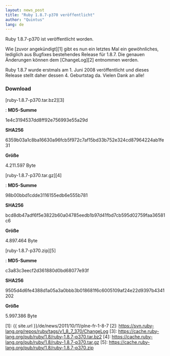 ```yaml
---
layout: news_post
title: "Ruby 1.8.7-p370 veröffentlicht"
author: "Quintus"
lang: de
---
```


Ruby 1.8.7-p370 ist veröffentlicht worden.

Wie [zuvor angekündigt][1] gibt es nun ein letztes Mal ein gewöhnliches,
lediglich aus Bugfixes bestehendes Release für 1.8.7. Die genauen
Änderungen können dem [ChangeLog][2] entnommen werden.

Ruby 1.8.7 wurde erstmals am 1. Juni 2008 veröffentlicht und dieses
Release stellt daher dessen 4. Geburtstag da. Vielen Dank an alle!

### Download

[ruby-1.8.7-p370.tar.bz2][3]

: **MD5-Summe**

  1e4c3194537dd8ff92e756993e55a29d

  **SHA256**

  6359b03a1c8ba16630a96fcb5f972c7af15bd33b752e324cd87964224ab1fe31

  **Größe**

  4\.211.597 Byte

[ruby-1.8.7-p370.tar.gz][4]

: **MD5-Summe**

  98b00bbd1cdde3116155edb6e555b781

  **SHA256**

  bcd8db47adf6f5e3822b60a04785eedb1b97d41fbd7cb595d02759faa36581c6

  **Größe**

  4\.897.464 Byte

[ruby-1.8.7-p370.zip][5]

: **MD5-Summe**

  c3a83c3eecf2d361880d0bd68077e93f

  **SHA256**

  9505d4d6fe4388d1a05a3a0bbb3b018681f6c6005109af24e22d9397b4341202

  **Größe**

  5\.997.386 Byte



[1]: {{ site.url }}/de/news/2011/10/11/plne-fr-1-8-7
[2]: https://svn.ruby-lang.org/repos/ruby/tags/v1_8_7_370/ChangeLog
[3]: https://cache.ruby-lang.org/pub/ruby/1.8/ruby-1.8.7-p370.tar.bz2
[4]: https://cache.ruby-lang.org/pub/ruby/1.8/ruby-1.8.7-p370.tar.gz
[5]: https://cache.ruby-lang.org/pub/ruby/1.8/ruby-1.8.7-p370.zip
